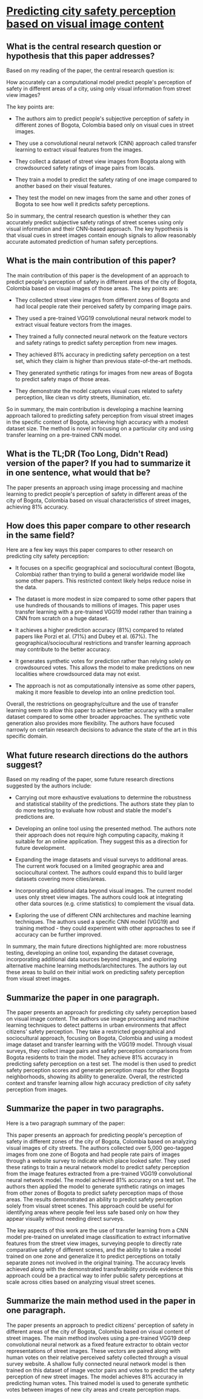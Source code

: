 # [Predicting city safety perception based on visual image content](https://arxiv.org/abs/1902.06871)

## What is the central research question or hypothesis that this paper addresses?

 Based on my reading of the paper, the central research question is:

How accurately can a computational model predict people's perception of safety in different areas of a city, using only visual information from street view images? 

The key points are:

- The authors aim to predict people's subjective perception of safety in different zones of Bogota, Colombia based only on visual cues in street images. 

- They use a convolutional neural network (CNN) approach called transfer learning to extract visual features from the images.

- They collect a dataset of street view images from Bogota along with crowdsourced safety ratings of image pairs from locals. 

- They train a model to predict the safety rating of one image compared to another based on their visual features.

- They test the model on new images from the same and other zones of Bogota to see how well it predicts safety perceptions.

So in summary, the central research question is whether they can accurately predict subjective safety ratings of street scenes using only visual information and their CNN-based approach. The key hypothesis is that visual cues in street images contain enough signals to allow reasonably accurate automated prediction of human safety perceptions.


## What is the main contribution of this paper?

 The main contribution of this paper is the development of an approach to predict people's perception of safety in different areas of the city of Bogota, Colombia based on visual images of those areas. The key points are:

- They collected street view images from different zones of Bogota and had local people rate their perceived safety by comparing image pairs. 

- They used a pre-trained VGG19 convolutional neural network model to extract visual feature vectors from the images. 

- They trained a fully connected neural network on the feature vectors and safety ratings to predict safety perception from new images.

- They achieved 81% accuracy in predicting safety perception on a test set, which they claim is higher than previous state-of-the-art methods.

- They generated synthetic ratings for images from new areas of Bogota to predict safety maps of those areas. 

- They demonstrate the model captures visual cues related to safety perception, like clean vs dirty streets, illumination, etc.

So in summary, the main contribution is developing a machine learning approach tailored to predicting safety perception from visual street images in the specific context of Bogota, achieving high accuracy with a modest dataset size. The method is novel in focusing on a particular city and using transfer learning on a pre-trained CNN model.


## What is the TL;DR (Too Long, Didn't Read) version of the paper? If you had to summarize it in one sentence, what would that be?

 The paper presents an approach using image processing and machine learning to predict people's perception of safety in different areas of the city of Bogota, Colombia based on visual characteristics of street images, achieving 81% accuracy.


## How does this paper compare to other research in the same field?

 Here are a few key ways this paper compares to other research on predicting city safety perception:

- It focuses on a specific geographical and sociocultural context (Bogota, Colombia) rather than trying to build a general worldwide model like some other papers. This restricted context likely helps reduce noise in the data.

- The dataset is more modest in size compared to some other papers that use hundreds of thousands to millions of images. This paper uses transfer learning with a pre-trained VGG19 model rather than training a CNN from scratch on a huge dataset.

- It achieves a higher prediction accuracy (81%) compared to related papers like Porzi et al. (71%) and Dubey et al. (67%). The geographical/sociocultural restrictions and transfer learning approach may contribute to the better accuracy.

- It generates synthetic votes for prediction rather than relying solely on crowdsourced votes. This allows the model to make predictions on new localities where crowdsourced data may not exist.

- The approach is not as computationally intensive as some other papers, making it more feasible to develop into an online prediction tool.

Overall, the restrictions on geography/culture and the use of transfer learning seem to allow this paper to achieve better accuracy with a smaller dataset compared to some other broader approaches. The synthetic vote generation also provides more flexibility. The authors have focused narrowly on certain research decisions to advance the state of the art in this specific domain.


## What future research directions do the authors suggest?

 Based on my reading of the paper, some future research directions suggested by the authors include:

- Carrying out more exhaustive evaluations to determine the robustness and statistical stability of the predictions. The authors state they plan to do more testing to evaluate how robust and stable the model's predictions are.

- Developing an online tool using the presented method. The authors note their approach does not require high computing capacity, making it suitable for an online application. They suggest this as a direction for future development.

- Expanding the image datasets and visual surveys to additional areas. The current work focused on a limited geographic area and sociocultural context. The authors could expand this to build larger datasets covering more cities/areas. 

- Incorporating additional data beyond visual images. The current model uses only street view images. The authors could look at integrating other data sources (e.g. crime statistics) to complement the visual data.

- Exploring the use of different CNN architectures and machine learning techniques. The authors used a specific CNN model (VGG19) and training method - they could experiment with other approaches to see if accuracy can be further improved.

In summary, the main future directions highlighted are: more robustness testing, developing an online tool, expanding the dataset coverage, incorporating additional data sources beyond images, and exploring alternative machine learning methods/architectures. The authors lay out these areas to build on their initial work on predicting safety perception from visual street images.


## Summarize the paper in one paragraph.

 The paper presents an approach for predicting city safety perception based on visual image content. The authors use image processing and machine learning techniques to detect patterns in urban environments that affect citizens' safety perception. They take a restricted geographical and sociocultural approach, focusing on Bogota, Colombia and using a modest image dataset and transfer learning with the VGG19 model. Through visual surveys, they collect image pairs and safety perception comparisons from Bogota residents to train the model. They achieve 81% accuracy in predicting safety perception on a test set. The model is then used to predict safety perception scores and generate perception maps for other Bogota neighborhoods, showing its ability to generalize. Overall, the restricted context and transfer learning allow high accuracy prediction of city safety perception from images.


## Summarize the paper in two paragraphs.

 Here is a two paragraph summary of the paper:

This paper presents an approach for predicting people's perception of safety in different zones of the city of Bogota, Colombia based on analyzing visual images of city streets. The authors collected over 5,000 geo-tagged images from one zone of Bogota and had people rate pairs of images through a website survey to indicate which place looked safer. They used these ratings to train a neural network model to predict safety perception from the image features extracted from a pre-trained VGG19 convolutional neural network model. The model achieved 81% accuracy on a test set. The authors then applied the model to generate synthetic ratings on images from other zones of Bogota to predict safety perception maps of those areas. The results demonstrated an ability to predict safety perception solely from visual street scenes. This approach could be useful for identifying areas where people feel less safe based only on how they appear visually without needing direct surveys.

The key aspects of this work are the use of transfer learning from a CNN model pre-trained on unrelated image classification to extract informative features from the street view images, surveying people to directly rate comparative safety of different scenes, and the ability to take a model trained on one zone and generalize it to predict perceptions on totally separate zones not involved in the original training. The accuracy levels achieved along with the demonstrated transferability provide evidence this approach could be a practical way to infer public safety perceptions at scale across cities based on analyzing visual street scenes.


## Summarize the main method used in the paper in one paragraph.

 The paper presents an approach to predict citizens' perception of safety in different areas of the city of Bogota, Colombia based on visual content of street images. The main method involves using a pre-trained VGG19 deep convolutional neural network as a fixed feature extractor to obtain vector representations of street images. These vectors are paired along with human votes on their relative perceived safety collected through a visual survey website. A shallow fully connected neural network model is then trained on this dataset of image vector pairs and votes to predict the safety perception of new street images. The model achieves 81% accuracy in predicting human votes. This trained model is used to generate synthetic votes between images of new city areas and create perception maps.
